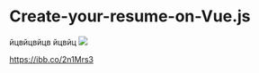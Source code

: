 # Create-your-resume-on-Vue.js
йцвйцвйцв
йцвйц
<img src="https://ibb.co/2n1Mrs3">


https://ibb.co/2n1Mrs3
